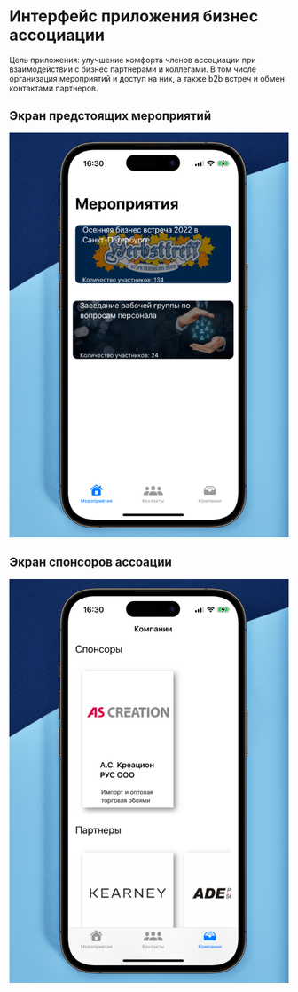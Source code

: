 # Интерфейс приложения бизнес ассоциации
Цель приложения: улучшение комфорта членов ассоциации при взаимодействии с бизнес партнерами и коллегами. В том числе организация мероприятий и доступ на них, а также b2b встреч и обмен контактами партнеров.
## Экран предстоящих мероприятий

![](readme_assets/AHK_events.png)

## Экран спонсоров ассоации

![](readme_assets/AHK_sponsors.png)